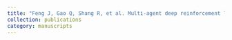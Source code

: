 ```yaml
---
title: "Feng J, Gao Q, Shang R, et al. Multi-agent deep reinforcement learning for hyperspectral band selection with hybrid teacher guide[J]. Knowledge-Based Systems, 2024, 299: 112044."
collection: publications
category: manuscripts
---
```

